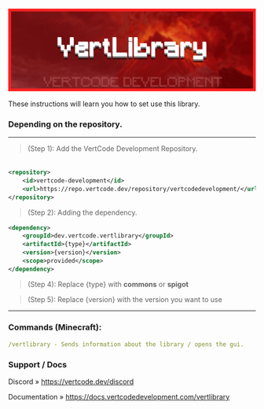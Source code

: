 ![VertLibrary](./img/vertlibrary.png)

These instructions will learn you how to set use this library.

### Depending on the repository.

---

> (Step 1): Add the VertCode Development Repository.

```xml

<repository>
    <id>vertcode-development</id>
    <url>https://repo.vertcode.dev/repository/vertcodedevelopment/</url>
</repository>
```

> (Step 2): Adding the dependency.

```xml
<dependency>
    <groupId>dev.vertcode.vertlibrary</groupId>
    <artifactId>{type}</artifactId>
    <version>{version}</version>
    <scope>provided</scope>
</dependency>
```

> (Step 4): Replace {type} with **commons** or **spigot**

> (Step 5): Replace {version} with the version you want to use

---

### Commands (Minecraft):

```yaml
/vertlibrary - Sends information about the library / opens the gui.
```

### Support / Docs

Discord » https://vertcode.dev/discord

Documentation » https://docs.vertcodedevelopment.com/vertlibrary 